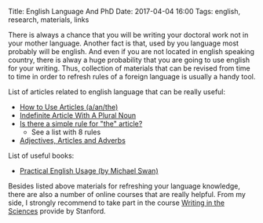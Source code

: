 Title: English Language And PhD
Date: 2017-04-04 16:00
Tags: english, research, materials, links

There is always a chance that you will be writing your doctoral work not in your mother language. Another fact is that, used by you language most probably will be english. And even if you are not located in english speaking country, there is alway a huge probability that you are going to use english for your writing. Thus, collection of materials that can be revised from time to time in order to refresh rules of a foreign language is usually a handy tool.

List of articles related to english language that can be really useful:

* [How to Use Articles (a/an/the)](https://owl.english.purdue.edu/owl/resource/540/01/)
* [Indefinite Article With A Plural Noun](https://www.grammarly.com/handbook/grammar/articles/10/indefinite-article-with-a-plural-noun/)
* [Is there a simple rule for "the" article?](https://www.grammarly.com/answers/questions/48-is-there-a-simple-rule-for-the-article/)
    + See a list with 8 rules
* [Adjectives, Articles and Adverbs](https://students.case.edu/academic/resources/writing/grammar/speech1.html)

List of useful books:

* [Practical English Usage (by Michael Swan)](https://www.amazon.com/Practical-English-Usage-Michael-Swan/dp/0194420981)

Besides listed above materials for refreshing your language knowledge, there are also a number of online courses that are really helpful. From my side, I strongly recommend to take part in the course [Writing in the Sciences](http://online.stanford.edu/course/writing-sciences-self-paced-spring-2016) provide by Stanford.
